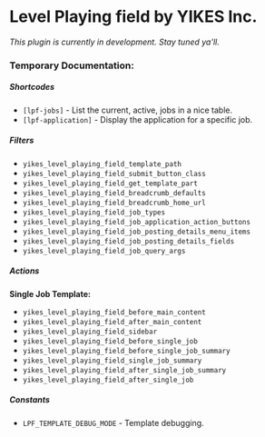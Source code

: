 Level Playing field by YIKES Inc.
=====================

<em>This plugin is currently in development. Stay tuned ya'll.</em>


### Temporary Documentation:

##### Shortcodes
* `[lpf-jobs]` - List the current, active, jobs in a nice table.
* `[lpf-application]` - Display the application for a specific job.

##### Filters
* `yikes_level_playing_field_template_path`
* `yikes_level_playing_field_submit_button_class`
* `yikes_level_playing_field_get_template_part`
* `yikes_level_playing_field_breadcrumb_defaults`
* `yikes_level_playing_field_breadcrumb_home_url`
* `yikes_level_playing_field_job_types`
* `yikes_level_playing_field_job_application_action_buttons`
* `yikes_level_playing_field_job_posting_details_menu_items`
* `yikes_level_playing_field_job_posting_details_fields`
* `yikes_level_playing_field_job_query_args`

##### Actions

<strong>Single Job Template:</strong>
* `yikes_level_playing_field_before_main_content`
* `yikes_level_playing_field_after_main_content`
* `yikes_level_playing_field_sidebar`
* `yikes_level_playing_field_before_single_job`
* `yikes_level_playing_field_before_single_job_summary`
* `yikes_level_playing_field_single_job_summary`
* `yikes_level_playing_field_after_single_job_summary`
* `yikes_level_playing_field_after_single_job`

##### Constants

* `LPF_TEMPLATE_DEBUG_MODE` - Template debugging.
